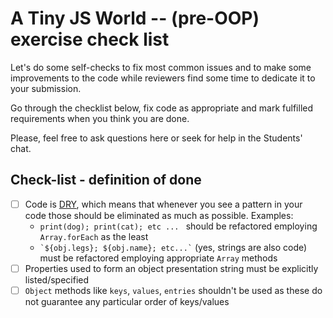 # A Tiny JS World -- (pre-OOP) exercise check list

Let's do some self-checks to fix most common issues
and to make some improvements to the code
while reviewers find some time to dedicate it to your
submission.

Go through the checklist below, fix code as appropriate
and mark fulfilled requirements when you think you are done.

Please, feel free to ask questions here or seek for help
in the Students' chat.

## Check-list - definition of done

- [ ] Code is [DRY](https://en.wikipedia.org/wiki/Don%27t_repeat_yourself),
  which means that whenever you see
  a pattern in your code those should be eliminated as much
  as possible. Examples:
    - `print(dog); print(cat); etc ... ` 
      should be refactored employing `Array.forEach` as the least
    - `` `${obj.legs}; ${obj.name}; etc...` `` 
      (yes, strings are also code) must be refactored 
      employing appropriate `Array` methods
- [ ] Properties used to form an object presentation string must
  be explicitly listed/specified
- [ ] `Object` methods like `keys`, `values`, `entries`
  shouldn't be used as these do not guarantee any particular
  order of keys/values
